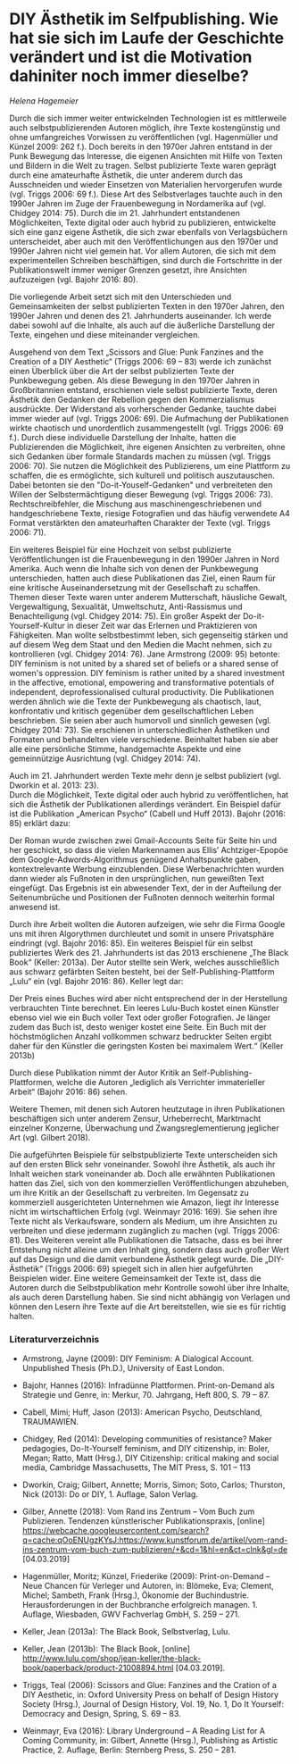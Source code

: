 
# DIY Ästhetik im Selfpublishing. Wie hat sie sich im Laufe der Geschichte verändert und ist die Motivation dahiniter noch immer dieselbe?

*Helena Hagemeier*

Durch die sich immer weiter entwickelnden Technologien ist es mittlerweile auch selbstpublizierenden Autoren möglich,  ihre Texte kostengünstig und ohne umfangreiches Vorwissen zu veröffentlichen (vgl. Hagenmüller und Künzel 2009: 262 f.). Doch bereits in den 1970er Jahren entstand in der Punk Bewegung das Interesse, die eigenen Ansichten mit Hilfe von Texten und Bildern in die Welt zu tragen. Selbst publizierte Texte waren geprägt durch eine amateurhafte Ästhetik, die unter anderem durch das Ausschneiden und wieder Einsetzen von Materialien hervorgerufen wurde (vgl. Triggs 2006: 69 f.). Diese Art des Selbstverlages tauchte auch in den 1990er Jahren im Zuge der Frauenbewegung in Nordamerika auf (vgl. Chidgey 2014: 75). Durch die im 21. Jahrhundert entstandenen Möglichkeiten, Texte digital oder auch hybrid zu publizieren, entwickelte sich eine ganz eigene Ästhetik, die sich zwar ebenfalls von Verlagsbüchern unterscheidet, aber auch mit den Veröffentlichungen aus den 1970er und 1990er Jahren nicht viel gemein hat. Vor allem Autoren, die sich mit dem experimentellen Schreiben beschäftigen, sind durch die Fortschritte in der Publikationswelt immer weniger Grenzen gesetzt, ihre Ansichten aufzuzeigen (vgl. Bajohr 2016: 80).  


Die vorliegende Arbeit setzt sich mit den Unterschieden und Gemeinsamkeiten der selbst publizierten Texten in den 1970er Jahren, den 1990er Jahren und denen des 21. Jahrhunderts auseinander. Ich werde dabei sowohl auf die Inhalte, als auch auf die äußerliche Darstellung der Texte, eingehen und diese miteinander vergleichen. 

Ausgehend von dem Text „Scissors and Glue: Punk Fanzines and the Creation of a DIY Aesthetic“ (Triggs 2006: 69 – 83) werde ich zunächst einen Überblick über die Art der selbst publizierten Texte der Punkbewegung geben.
Als diese Bewegung in den 1970er Jahren in Großbritannien entstand, erschienen viele selbst publizierte Texte, deren Ästhetik den Gedanken der Rebellion gegen den Kommerzialismus ausdrückte. Der Widerstand als vorherschender Gedanke, tauchte dabei immer wieder auf (vgl. Triggs 2006: 69). Die Aufmachung der Publikationen wirkte chaotisch und unordentlich zusammengestellt (vgl. Triggs 2006: 69 f.). Durch diese individuelle Darstellung der Inhalte, hatten die Publizierenden die Möglichkeit, ihre eigenen Ansichten zu verbreiten, ohne sich Gedanken über formale Standards machen zu müssen (vgl. Triggs 2006: 70). Sie nutzen die Möglichkeit des Publizierens, um eine Plattform zu schaffen, die es ermöglichte, sich kulturell und politisch auszutauschen. Dabei betonten sie den "Do-it-Youself-Gedanken" und verbreiteten den Willen der Selbstermächtigung dieser Bewegung (vgl. Triggs 2006: 73). Rechtschreibfehler, die Mischung aus maschinengeschriebenen und handgeschriebene Texte, riesige Fotografien und das häufig verwendete A4 Format verstärkten den amateurhaften Charakter der Texte (vgl. Triggs 2006: 71).

Ein weiteres Beispiel für eine Hochzeit von selbst publizierte Veröffentlichungen ist die Frauenbewegung in den 1990er Jahren in Nord Amerika.  Auch wenn die Inhalte sich von denen der Punkbewegung unterschieden, hatten auch diese Publikationen das Ziel, einen Raum für eine kritische Auseinandersetzung mit der Gesellschaft zu schaffen. Themen dieser Texte waren unter anderem Mutterschaft, häusliche Gewalt, Vergewaltigung, Sexualität, Umweltschutz, Anti-Rassismus und Benachteiligung (vgl. Chidgey 2014: 75). Ein großer Aspekt der Do-it-Yourself-Kultur in dieser Zeit war das Erlernen und Praktizieren von Fähigkeiten. Man wollte selbstbestimmt leben, sich gegenseitig stärken und auf diesem Weg dem Staat und den Medien die Macht nehmen, sich zu kontrollieren (vgl. Chidgey 2014: 76). Jane Armstrong (2009: 95) betonte:
DIY feminism is not united by a shared set of beliefs or a shared sense of women's oppression. DIY feminism is rather united by a shared investment in the affective, emotional, empowering and transformative potentials of independent, deprofessionalised cultural productivity.
Die Publikationen werden ähnlich wie die Texte der Punkbewegung als chaotisch, laut, konfrontativ und kritisch gegenüber dem gesellschaftlichen Leben beschrieben. Sie seien aber auch humorvoll und sinnlich gewesen (vgl. Chidgey 2014: 73). Sie erschienen in unterschiedlichen Ästhetiken und Formaten und behandelten viele verschiedene. Beinhaltet haben sie aber alle eine persönliche Stimme, handgemachte Aspekte und eine gemeinnützige Ausrichtung (vgl. Chidgey 2014: 74).

Auch im 21. Jahrhundert werden Texte mehr denn je selbst publiziert (vgl. Dworkin et al. 2013: 23).  
Durch die Möglichkeit, Texte digital oder auch hybrid zu veröffentlichen, hat sich die Ästhetik der Publikationen allerdings verändert. Ein Beispiel dafür ist die Publikation „American Psycho“ (Cabell und Huff 2013). Bajohr (2016: 85) erklärt dazu:

Der Roman wurde zwischen zwei Gmail-Accounts Seite für Seite hin und her geschickt, so dass die vielen Markennamen aus Ellis’ Achtziger-Epopöe dem Google-Adwords-Algorithmus genügend Anhaltspunkte gaben, kontextrelevante Werbung einzublenden. Diese Werbenachrichten wurden dann wieder als Fußnoten in den ursprünglichen, nun geweißten Text eingefügt. Das Ergebnis ist ein abwesender Text, der in der Aufteilung der Seitenumbrüche und Positionen der Fußnoten dennoch weiterhin formal anwesend ist.

Durch ihre Arbeit wollten die Autoren aufzeigen, wie sehr die Firma Google uns mit ihren Algorythmen durchleutet und somit in unsere Privatsphäre eindringt (vgl. Bajohr 2016: 85). Ein weiteres Beispiel für ein selbst publiziertes Werk des 21. Jahrhunderts ist das 2013 erschienene „The Black Book“ (Keller: 2013a). Der Autor stellte sein Werk, welches ausschließlich aus schwarz gefärbten Seiten besteht, bei der Self-Publishing-Plattform „Lulu“ ein (vgl. Bajohr 2016: 86). Keller legt dar: 

Der Preis eines Buches wird aber nicht entsprechend der in der Herstellung verbrauchten Tinte berechnet. Ein leeres Lulu-Buch kostet einen Künstler ebenso viel wie ein Buch voller Text oder großer Fotografien. Je länger zudem das Buch ist, desto weniger kostet eine Seite. Ein Buch mit der höchstmöglichen Anzahl vollkommen schwarz bedruckter Seiten ergibt daher für den Künstler die geringsten Kosten bei maximalem Wert.“ (Keller 2013b)

Durch diese Publikation nimmt der Autor Kritik an Self-Publishing-Plattformen, welche die Autoren „lediglich als Verrichter immaterieller Arbeit“ (Bajohr 2016: 86) sehen.

Weitere Themen, mit denen sich Autoren heutzutage in ihren Publikationen beschäftigen sich unter anderem Zensur, Urheberrecht, Marktmacht einzelner Konzerne, Überwachung und Zwangsreglementierung jeglicher Art (vgl. Gilbert 2018). 


Die aufgeführten Beispiele für selbstpublizierte Texte unterscheiden sich auf den ersten Blick sehr voneinander. Sowohl ihre Ästhetik, als auch ihr Inhalt weichen stark voneinander ab. Doch alle erwähnten Publikationen hatten das Ziel, sich von den kommerziellen Veröffentlichungen abzuheben, um ihre Kritik an der Gesellschaft zu verbreiten. Im Gegensatz zu kommerziell ausgerichteten Unternehmen wie Amazon, liegt ihr Interesse nicht im wirtschaftlichen Erfolg (vgl. Weinmayr 2016: 169). Sie sehen ihre Texte nicht als Verkaufsware, sondern als Medium, um ihre Ansichten zu verbreiten und diese jedermann zugänglich zu machen (vgl. Triggs 2006: 81). Des Weiteren vereint alle Publikationen die Tatsache, dass es bei ihrer Entstehung nicht alleine um den Inhalt ging, sondern dass auch großer Wert auf das Design und die damit verbundene Ästhetik gelegt wurde. Die „DIY-Ästhetik“ (Triggs 2006: 69) spiegelt sich in allen hier aufgeführten Beispielen wider. Eine weitere Gemeinsamkeit der Texte ist, dass die Autoren durch die Selbstpublikation mehr Kontrolle sowohl über ihre Inhalte, als auch deren Darstellung haben. Sie sind nicht abhängig von Verlagen und können den Lesern ihre Texte auf die Art bereitstellen, wie sie es für richtig halten. 



### Literaturverzeichnis

* Armstrong, Jayne (2009): DIY Feminism: A Dialogical Account. Unpublished Thesis (Ph.D.), University of East London. 

* Bajohr, Hannes (2016): Infradünne Plattformen. Print-on-Demand als Strategie und Genre, in: Merkur, 70. Jahrgang, Heft 800, S. 79 – 87.

* Cabell, Mimi; Huff, Jason (2013): American Psycho, Deutschland, TRAUMAWIEN.

* Chidgey, Red (2014): Developing communities of resistance? Maker pedagogies, Do-It-Yourself feminism, and DIY citizenship, in: Boler, Megan; Ratto, Matt (Hrsg.), DIY Citizenship: critical making and social media, Cambridge Massachusetts, The MIT Press, S. 101 – 113

* Dworkin, Craig; Gilbert, Annette; Morris, Simon; Soto, Carlos; Thurston, Nick (2013): Do or DIY, 1. Auflage, Salon Verlag.

* Gilber, Annette (2018): Vom Rand ins Zentrum – Vom Buch zum Publizieren. Tendenzen künstlerischer Publikationspraxis, [online] https://webcache.googleusercontent.com/search?q=cache:qOoENUgzKYsJ:https://www.kunstforum.de/artikel/vom-rand-ins-zentrum-vom-buch-zum-publizieren/+&cd=1&hl=en&ct=clnk&gl=de [04.03.2019]

* Hagenmüller, Moritz; Künzel, Friederike (2009): Print-on-Demand – Neue Chancen für Verleger und Autoren, in: Blömeke, Eva; Clement, Michel; Sambeth, Frank (Hrsg.), Ökonomie der Buchindustrie. Herausforderungen in der Buchbranche erfolgreich managen. 1. Auflage, Wiesbaden, GWV Fachverlag GmbH, S. 259 – 271.

* Keller, Jean (2013a): The Black Book, Selbstverlag, Lulu.


* Keller, Jean (2013b): The Black Book, [online] http://www.lulu.com/shop/jean-keller/the-black-book/paperback/product-21008894.html [04.03.2019].


* Triggs, Teal (2006): Scissors and Glue: Fanzines and the Cration of a DIY Aesthetic, in: Oxford University Press on behalf of Design History Society (Hrsg.), Journal of Design History, Vol. 19, No. 1, Do It Yourself: Democracy and Design, Spring, S. 69 – 83.

* Weinmayr, Eva (2016): Library Underground – A Reading List for A Coming Community, in: Gilbert, Annette (Hrsg.), Publishing as Artistic Practice,  2. Auflage, Berlin: Sternberg Press, S. 250 – 281.
